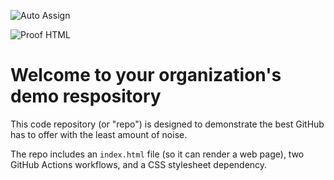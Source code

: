 ![Auto Assign](https://github.com/denope/demo-repository/actions/workflows/auto-assign.yml/badge.svg)

![Proof HTML](https://github.com/denope/demo-repository/actions/workflows/proof-html.yml/badge.svg)

# Welcome to your organization's demo respository
This code repository (or "repo") is designed to demonstrate the best GitHub has to offer with the least amount of noise.

The repo includes an `index.html` file (so it can render a web page), two GitHub Actions workflows, and a CSS stylesheet dependency.
